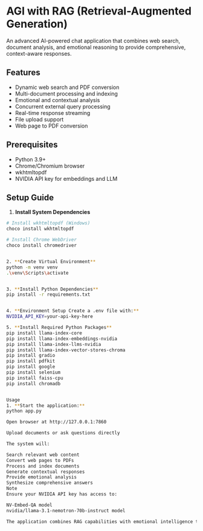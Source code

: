 # AGI with RAG (Retrieval-Augmented Generation)

An advanced AI-powered chat application that combines web search, document analysis, and emotional reasoning to provide comprehensive, context-aware responses.

## Features

- Dynamic web search and PDF conversion
- Multi-document processing and indexing
- Emotional and contextual analysis
- Concurrent external query processing
- Real-time response streaming
- File upload support
- Web page to PDF conversion

## Prerequisites

- Python 3.9+
- Chrome/Chromium browser
- wkhtmltopdf
- NVIDIA API key for embeddings and LLM

## Setup Guide

1. **Install System Dependencies**
```bash
# Install wkhtmltopdf (Windows)
choco install wkhtmltopdf

# Install Chrome WebDriver
choco install chromedriver


2. **Create Virtual Environment**
python -m venv venv
.\venv\Scripts\activate


3. **Install Python Dependencies**
pip install -r requirements.txt


4. **Environment Setup Create a .env file with:**
NVIDIA_API_KEY=your-api-key-here

5. **Install Required Python Packages**
pip install llama-index-core
pip install llama-index-embeddings-nvidia
pip install llama-index-llms-nvidia
pip install llama-index-vector-stores-chroma
pip install gradio
pip install pdfkit
pip install google
pip install selenium
pip install faiss-cpu
pip install chromadb


Usage
1. **Start the application:**
python app.py

Open browser at http://127.0.0.1:7860

Upload documents or ask questions directly

The system will:

Search relevant web content
Convert web pages to PDFs
Process and index documents
Generate contextual responses
Provide emotional analysis
Synthesize comprehensive answers
Note
Ensure your NVIDIA API key has access to:

NV-Embed-QA model
nvidia/llama-3.1-nemotron-70b-instruct model

The application combines RAG capabilities with emotional intelligence to provide more nuanced and context-aware responses. ```
